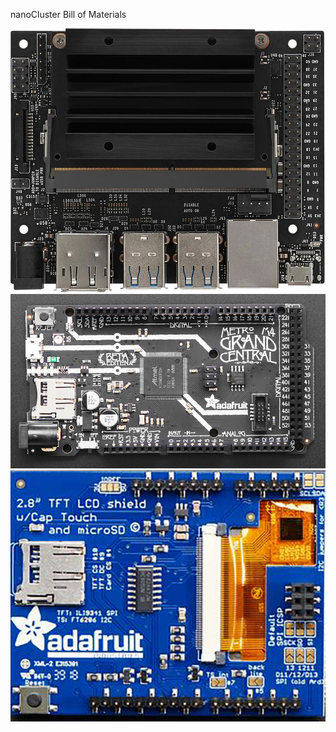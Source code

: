 nanoCluster Bill of Materials

<img src="/Documentation/Images/Jetson Nano.jpg" alt="Jetson Nano">
<img src="/Documentation/Images/Grand Central.jpg" alt="Grand Central">
<img src="/Documentation/Images/TFT Shield.jpg" alt="TFT Shield">
